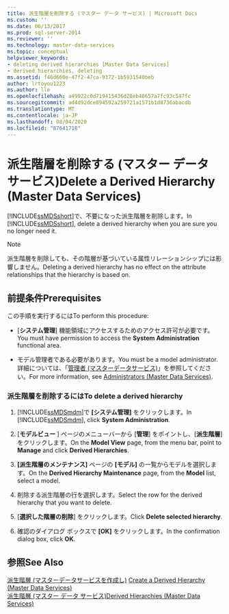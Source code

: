 ```yaml
---
title: 派生階層を削除する (マスター データ サービス) | Microsoft Docs
ms.custom: ''
ms.date: 06/13/2017
ms.prod: sql-server-2014
ms.reviewer: ''
ms.technology: master-data-services
ms.topic: conceptual
helpviewer_keywords:
- deleting derived hierarchies [Master Data Services]
- derived hierarchies, deleting
ms.assetid: f46d660e-47f2-47ca-9372-1b5931540beb
author: lrtoyou1223
ms.author: lle
ms.openlocfilehash: a49922c0d719415436d28eb48657a7fc93c547fc
ms.sourcegitcommit: ad4d92dce894592a259721a1571b1d8736abacdb
ms.translationtype: MT
ms.contentlocale: ja-JP
ms.lasthandoff: 08/04/2020
ms.locfileid: "87641718"
---
```

# <a name="delete-a-derived-hierarchy-master-data-services"></a><span data-ttu-id="c0ed5-102">派生階層を削除する (マスター データ サービス)</span><span class="sxs-lookup"><span data-stu-id="c0ed5-102">Delete a Derived Hierarchy (Master Data Services)</span></span>
  <span data-ttu-id="c0ed5-103">[!INCLUDE[ssMDSshort](../includes/ssmdsshort-md.md)]で、不要になった派生階層を削除します。</span><span class="sxs-lookup"><span data-stu-id="c0ed5-103">In [!INCLUDE[ssMDSshort](../includes/ssmdsshort-md.md)], delete a derived hierarchy when you are sure you no longer need it.</span></span>  
  
> [!NOTE]  
>  <span data-ttu-id="c0ed5-104">派生階層を削除しても、その階層が基づいている属性リレーションシップには影響しません。</span><span class="sxs-lookup"><span data-stu-id="c0ed5-104">Deleting a derived hierarchy has no effect on the attribute relationships that the hierarchy is based on.</span></span>  
  
## <a name="prerequisites"></a><span data-ttu-id="c0ed5-105">前提条件</span><span class="sxs-lookup"><span data-stu-id="c0ed5-105">Prerequisites</span></span>  
 <span data-ttu-id="c0ed5-106">この手順を実行するには</span><span class="sxs-lookup"><span data-stu-id="c0ed5-106">To perform this procedure:</span></span>  
  
-   <span data-ttu-id="c0ed5-107">[**システム管理**] 機能領域にアクセスするためのアクセス許可が必要です。</span><span class="sxs-lookup"><span data-stu-id="c0ed5-107">You must have permission to access the **System Administration** functional area.</span></span>  
  
-   <span data-ttu-id="c0ed5-108">モデル管理者である必要があります。</span><span class="sxs-lookup"><span data-stu-id="c0ed5-108">You must be a model administrator.</span></span> <span data-ttu-id="c0ed5-109">詳細については、「[管理者 &#40;マスターデータサービス&#41;](administrators-master-data-services.md)」を参照してください。</span><span class="sxs-lookup"><span data-stu-id="c0ed5-109">For more information, see [Administrators &#40;Master Data Services&#41;](administrators-master-data-services.md).</span></span>  
  
### <a name="to-delete-a-derived-hierarchy"></a><span data-ttu-id="c0ed5-110">派生階層を削除するには</span><span class="sxs-lookup"><span data-stu-id="c0ed5-110">To delete a derived hierarchy</span></span>  
  
1.  <span data-ttu-id="c0ed5-111">[!INCLUDE[ssMDSmdm](../includes/ssmdsmdm-md.md)]で **[システム管理]** をクリックします。</span><span class="sxs-lookup"><span data-stu-id="c0ed5-111">In [!INCLUDE[ssMDSmdm](../includes/ssmdsmdm-md.md)], click **System Administration**.</span></span>  
  
2.  <span data-ttu-id="c0ed5-112">[**モデルビュー** ] ページのメニューバーから [**管理**] をポイントし、[**派生階層**] をクリックします。</span><span class="sxs-lookup"><span data-stu-id="c0ed5-112">On the **Model View** page, from the menu bar, point to **Manage** and click **Derived Hierarchies**.</span></span>  
  
3.  <span data-ttu-id="c0ed5-113">**[派生階層のメンテナンス]** ページの **[モデル]** の一覧からモデルを選択します。</span><span class="sxs-lookup"><span data-stu-id="c0ed5-113">On the **Derived Hierarchy Maintenance** page, from the **Model** list, select a model.</span></span>  
  
4.  <span data-ttu-id="c0ed5-114">削除する派生階層の行を選択します。</span><span class="sxs-lookup"><span data-stu-id="c0ed5-114">Select the row for the derived hierarchy that you want to delete.</span></span>  
  
5.  <span data-ttu-id="c0ed5-115">[**選択した階層の削除**] をクリックします。</span><span class="sxs-lookup"><span data-stu-id="c0ed5-115">Click **Delete selected hierarchy**.</span></span>  
  
6.  <span data-ttu-id="c0ed5-116">確認のダイアログ ボックスで **[OK]** をクリックします。</span><span class="sxs-lookup"><span data-stu-id="c0ed5-116">In the confirmation dialog box, click **OK**.</span></span>  
  
## <a name="see-also"></a><span data-ttu-id="c0ed5-117">参照</span><span class="sxs-lookup"><span data-stu-id="c0ed5-117">See Also</span></span>  
 <span data-ttu-id="c0ed5-118">[派生階層 &#40;マスターデータサービスを作成し&#41;](../../2014/master-data-services/create-a-derived-hierarchy-master-data-services.md) </span><span class="sxs-lookup"><span data-stu-id="c0ed5-118">[Create a Derived Hierarchy &#40;Master Data Services&#41;](../../2014/master-data-services/create-a-derived-hierarchy-master-data-services.md) </span></span>  
 [<span data-ttu-id="c0ed5-119">派生階層 (マスター データ サービス)</span><span class="sxs-lookup"><span data-stu-id="c0ed5-119">Derived Hierarchies &#40;Master Data Services&#41;</span></span>](../../2014/master-data-services/derived-hierarchies-master-data-services.md)  
  
  
